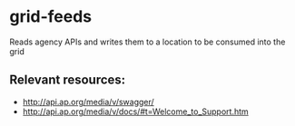 # grid-feeds
Reads agency APIs and writes them to a location to be consumed into the grid

## Relevant resources:
* http://api.ap.org/media/v/swagger/
* http://api.ap.org/media/v/docs/#t=Welcome_to_Support.htm
